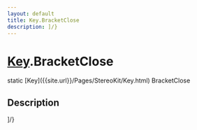 ```yaml
---
layout: default
title: Key.BracketClose
description: ]/}
---
```

# [Key]({{site.url}}/Pages/StereoKit/Key.html).BracketClose

<div class='signature' markdown='1'>
static [Key]({{site.url}}/Pages/StereoKit/Key.html) BracketClose
</div>

## Description
]/}

